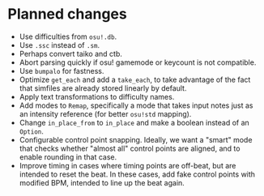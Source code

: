 

# Planned changes

- Use difficulties from `osu!.db`.
- Use `.ssc` instead of `.sm`.
- Perhaps convert taiko and ctb.
- Abort parsing quickly if osu! gamemode or keycount is not compatible.
- Use `bumpalo` for fastness.
- Optimize `get_each` and add a `take_each`, to take advantage of the fact that simfiles are
    already stored linearly by default.
- Apply text transformations to difficulty names.
- Add modes to `Remap`, specifically a mode that takes input notes just as an intensity reference
    (for better `osu!std` mapping).
- Change `in_place_from` to `in_place` and make a boolean instead of an `Option`.
- Configurable control point snapping. Ideally, we want a "smart" mode that checks whether "almost
    all" control points are aligned, and to enable rounding in that case.
- Improve timing in cases where timing points are off-beat, but are intended to reset the beat.
    In these cases, add fake control points with modified BPM, intended to line up the beat again.